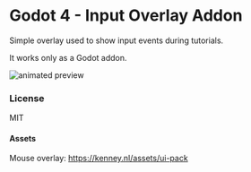 # Godot 4 - Input Overlay Addon

Simple overlay used to show input events during tutorials.

It works only as a Godot addon.

![animated preview](https://github.com/crystal-bit/input-overlay/assets/6860637/1e7d4863-1a41-47ba-9ebf-51dd90a38ed8)

### License

MIT

#### Assets

Mouse overlay: https://kenney.nl/assets/ui-pack
